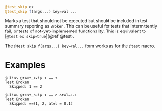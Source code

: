 ```julia
@test_skip ex
@test_skip f(args...) key=val ...
```

Marks a test that should not be executed but should be included in test summary reporting as `Broken`. This can be useful for tests that intermittently fail, or tests of not-yet-implemented functionality.  This is equivalent to [`@test ex skip=true`](@ref @test).

The `@test_skip f(args...) key=val...` form works as for the `@test` macro.

# Examples

```jldoctest
julia> @test_skip 1 == 2
Test Broken
  Skipped: 1 == 2

julia> @test_skip 1 == 2 atol=0.1
Test Broken
  Skipped: ==(1, 2, atol = 0.1)
```
